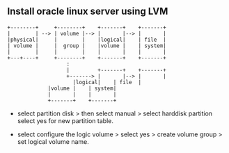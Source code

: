 Install oracle linux server using LVM
-------------------------------

    +--------+     +--------+    +-------+    +-------+
    |        | --> | volume |--> |       |--> |       |
    |physical|     |        |    |logical|    | file  |
    | volume |     |  group |    |volume |    | system|
    |        |     |        |    |       |    |       |
    +---+----+     +--------+    +-------+    +-------+
                       :       
                       |         +-------+    +-------+
                       +-------> |       |--> |       |
		                 |logical|    | file  |
				 |volume |    | system|
				 |       |    |       |
				 +-------+    +-------+

* select partition disk > then select manual > select harddisk partition
  select yes for new partition table.

* select configure the logic volume > select yes > create volume group > set logical volume name.
